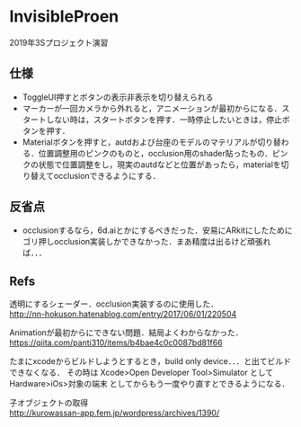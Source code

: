 # InvisibleProen
2019年3Sプロジェクト演習

## 仕様
- ToggleUI押すとボタンの表示非表示を切り替えられる
- マーカーが一回カメラから外れると，アニメーションが最初からになる．スタートしない時は，スタートボタンを押す．一時停止したいときは，停止ボタンを押す．
- Materialボタンを押すと，autdおよび台座のモデルのマテリアルが切り替わる．位置調整用のピンクのものと，occlusion用のshader貼ったもの．ピンクの状態で位置調整をし，現実のautdなどと位置があったら，materialを切り替えてocclusionできるようにする．

## 反省点
- occlusionするなら，6d.aiとかにするべきだった．安易にARkitにしたためにゴリ押しocclusion実装しかできなかった．まあ精度は出るけど頑張れば．．．

## Refs
透明にするシェーダー．occlusion実装するのに使用した．  
http://nn-hokuson.hatenablog.com/entry/2017/06/01/220504

Animationが最初からにできない問題．結局よくわからなかった．  
https://qiita.com/panti310/items/b4bae4c0c0087bd81f66

たまにxcodeからビルドしようとするとき，build only device．．．と出てビルドできなくなる．
その時は
Xcode>Open Developer Tool>Simulator
として
Hardware>iOs>対象の端末
としてからもう一度やり直すとできるようになる．

子オブジェクトの取得  
http://kurowassan-app.fem.jp/wordpress/archives/1390/
